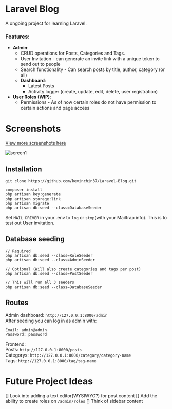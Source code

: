 # Laravel Blog

A ongoing project for learning Laravel.

### Features: 
* __Admin__:
    * CRUD operations for Posts, Categories and Tags.
    * User Invitation - can generate an invite link with a unique token to send out to people
    * Search functionality - Can search posts by title, author, category (or all)
    *  __Dashboard__:
        * Latest Posts
        * Activity logger (create, update, edit, delete, user registration)
* __User Roles (WIP)__:
    * Permissions - As of now certain roles do not have permission to certain actions and page access



# Screenshots
[View more screenshots here](https://imgur.com/a/M5jmzEb)

![screen1](https://i.imgur.com/loPqdof.png)


## Installation
```
git clone https://github.com/kevinchin37/Laravel-Blog.git

composer install
php artisan key:generate
php artisan storage:link
php artisan migrate
php artisan db:seed --class=DatabaseSeeder
```
Set `MAIL_DRIVER` in your .env to `log` or `stmp`(with your Mailtrap info). This is to test out User invitation.

## Database seeding

```
// Required
php artisan db:seed --class=RoleSeeder
php artisan db:seed --class=AdminSeeder

// Optional (Will also create categories and tags per post)
php artisan db:seed --class=PostSeeder

// This will run all 3 seeders
php artisan db:seed --class=DatabaseSeeder

```

## Routes

Admin dashboard: ```http://127.0.0.1:8000/admin```\
After seeding you can log in as admin with:
```
Email: admin@admin
Password: password
```
Frontend: \
Posts: ```http://127.0.0.1:8000/posts```\
Categorys: ```http://127.0.0.1:8000/category/category-name```\
Tags: ```http://127.0.0.1:8000/tag/tag-name```

# Future Project Ideas
[] Look into adding a text editor(WYSIWYG?) for post content
[] Add the ability to create roles on `/admin/roles`
[] Think of sidebar content
